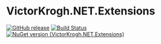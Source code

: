 # VictorKrogh.NET.Extensions

[![GitHub release](https://img.shields.io/github/release/VictorKroghDotNet/VictorKrogh.NET.Extensions.svg)](https://github.com/VictorKroghDotNet/VictorKrogh.NET.Extensions/releases)
[![Build Status](https://github.com/VictorKroghDotNet/VictorKrogh.NET.Extensions/actions/workflows/CICD.yml/badge.svg?branch=master)](https://github.com/VictorKroghDotNet/VictorKrogh.NET.Extensions/actions/workflows/CICD.yml)
[![NuGet version (VictorKrogh.NET.Extensions)](https://img.shields.io/nuget/v/VictorKrogh.NET.Extensions.svg?style=flat-square)](https://www.nuget.org/packages/VictorKrogh.NET.Extensions/)
